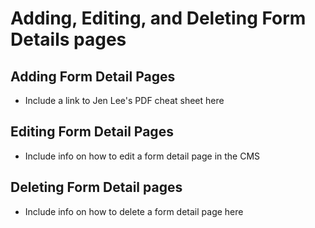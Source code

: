 # Adding, Editing, and Deleting Form Details pages #
## Adding Form Detail Pages ##
- Include a link to Jen Lee's PDF cheat sheet here

## Editing Form Detail Pages ##
- Include info on how to edit a form detail page in the CMS

## Deleting Form Detail pages ##
- Include info on how to delete a form detail page here
